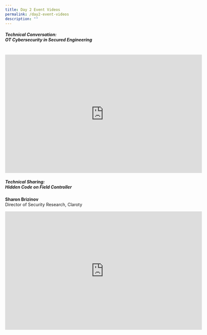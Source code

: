 ```yaml
---
title: Day 2 Event Videos
permalink: /day2-event-videos
description: ""
---
```

##### **Technical Conversation: <br>OT Cybersecurity in Secured Engineering**
<br>
<iframe width="640" height="385" src="https://www.youtube.com/embed/fdpOseg9bs4" title="YouTube video player" frameborder="0" allow="accelerometer; autoplay; clipboard-write; encrypted-media; gyroscope; picture-in-picture" allowfullscreen></iframe>


##### **Technical Sharing: <br>Hidden Code on Field Controller**

<b>Sharon Brizinov</b> <br>Director of Security Research, Claroty
<iframe width="640" height="385" src="https://www.youtube.com/embed/_NL5YnLv9Z4" title="YouTube video player" frameborder="0" allow="accelerometer; autoplay; clipboard-write; encrypted-media; gyroscope; picture-in-picture" allowfullscreen></iframe>